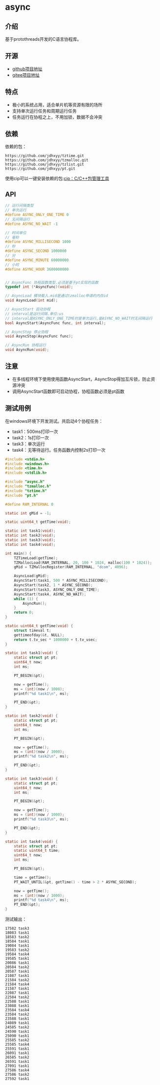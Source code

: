 # async

## 介绍
基于protothreads开发的C语言协程库。

## 开源
- [github项目地址](https://github.com/jdhxyy/async-clang)
- [gitee项目地址](https://gitee.com/jdhxyy/async-clang)

## 特点
- 极小的系统占用，适合单片机等资源有限的场所
- 支持单次运行任务和周期运行任务
- 任务运行在协程之上，不用加锁，数据不会冲突

## 依赖
依赖的包：
```text
https://github.com/jdhxyy/tztime.git
https://github.com/jdhxyy/tzmalloc.git
https://github.com/jdhxyy/tzlist.git
https://github.com/jdhxyy/pt.git
```

使用cip可以一键安装依赖的包:[cip：C/C++包管理工具](https://blog.csdn.net/jdh99/article/details/115590099)

## API
```c
// 运行间隔类型
// 单次运行
#define ASYNC_ONLY_ONE_TIME 0
// 无间隔运行
#define ASYNC_NO_WAIT -1

// 时间单位
// 毫秒
#define ASYNC_MILLISECOND 1000
// 秒
#define ASYNC_SECOND 1000000
// 分
#define ASYNC_MINUTE 60000000
// 小时
#define ASYNC_HOUR 3600000000


// AsyncFunc 协程函数类型.必须是基于pt实现的函数
typedef int (*AsyncFunc)(void);

// AsyncLoad 模块载入.mid是通过tzmalloc申请的内存id
void AsyncLoad(int mid);

// AsyncStart 启动协程
// interval是运行间隔.单位:us
// interval是ASYNC_ONLY_ONE_TIME时是单次运行,是ASYNC_NO_WAIT时无间隔运行
bool AsyncStart(AsyncFunc func, int interval);

// AsyncStop 停止协程
void AsyncStop(AsyncFunc func);

// AsyncRun 协程运行
void AsyncRun(void);
```

## 注意
- 在多线程环境下使用使用函数AsyncStart，AsyncStop得加互斥锁，防止资源冲突
- 调用AsyncStart函数即可启动协程，协程函数必须是pt函数

## 测试用例
在windows环境下开发测试。共启动4个协程任务：
- task1：500ms打印一次
- task2：1s打印一次
- task3：单次运行
- task4：无等待运行。任务函数内控制2s打印一次

```c
#include <stdio.h>
#include <windows.h>
#include <time.h>
#include <stdlib.h>

#include "async.h"
#include "tzmalloc.h"
#include "tztime.h"
#include "pt.h"

#define RAM_INTERNAL 0

static int gMid = -1;

static uint64_t getTime(void);

static int task1(void);
static int task2(void);
static int task3(void);
static int task4(void);

int main() {
    TZTimeLoad(getTime);
    TZMallocLoad(RAM_INTERNAL, 20, 100 * 1024, malloc(100 * 1024));
    gMid = TZMallocRegister(RAM_INTERNAL, "dcom", 4096);

    AsyncLoad(gMid);
    AsyncStart(task1, 500 * ASYNC_MILLISECOND);
    AsyncStart(task2, 1 * ASYNC_SECOND);
    AsyncStart(task3, ASYNC_ONLY_ONE_TIME);
    AsyncStart(task4, ASYNC_NO_WAIT);
    while (1) {
        AsyncRun();
    }
    return 0;
}

static uint64_t getTime(void) {
    struct timeval t;
    gettimeofday(&t, NULL);
    return t.tv_sec * 1000000 + t.tv_usec;
}

static int task1(void) {
    static struct pt pt;
    uint64_t now;
    int ms;

    PT_BEGIN(&pt);

    now = getTime();
    ms = (int)(now / 1000);
    printf("%d task1\n", ms);

    PT_END(&pt);
}

static int task2(void) {
    static struct pt pt;
    uint64_t now;
    int ms;

    PT_BEGIN(&pt);

    now = getTime();
    ms = (int)(now / 1000);
    printf("%d task2\n", ms);

    PT_END(&pt);
}

static int task3(void) {
    static struct pt pt;
    uint64_t now;
    int ms;

    PT_BEGIN(&pt);

    now = getTime();
    ms = (int)(now / 1000);
    printf("%d task3\n", ms);

    PT_END(&pt);
}

static int task4(void) {
    static struct pt pt;
    static uint64_t time;
    uint64_t now;
    int ms;

    PT_BEGIN(&pt);

    time = getTime();
    PT_WAIT_UNTIL(&pt, getTime() - time > 2 * ASYNC_SECOND);

    now = getTime();
    ms = (int)(now / 1000);
    printf("%d task4\n", ms);
    PT_END(&pt);
}
```

测试输出：
```text
17582 task3
18083 task1
18583 task2
18584 task1
19084 task1
19583 task2
19584 task4
19585 task1
20086 task1
20584 task2
20587 task1
21087 task1
21584 task2
21584 task4
21587 task1
22087 task1
22584 task2
22588 task1
23088 task1
23584 task4
23584 task2
23588 task1
24089 task1
24585 task2
24590 task1
25090 task1
25585 task2
25585 task4
25591 task1
26091 task1
26585 task2
26591 task1
27091 task1
27586 task4
27586 task2
27592 task1
```

